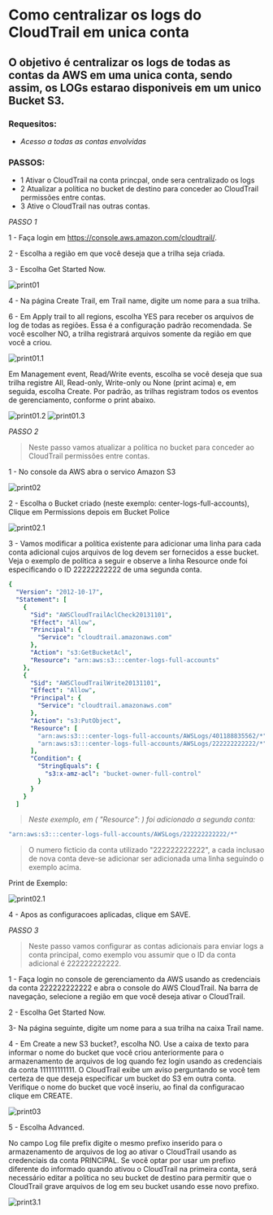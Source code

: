 # Como centralizar os logs do CloudTrail em unica conta 

## O objetivo é centralizar os logs de todas as contas da AWS em uma unica conta, sendo assim, os LOGs estarao disponiveis em um unico Bucket S3.

### **Requesitos:**

- *Acesso a todas as contas envolvidas*


### **PASSOS:**

* 1 Ativar o CloudTrail na conta princpal, onde sera centralizado os logs
* 2 Atualizar a política no bucket de destino para conceder ao CloudTrail permissões entre contas.
* 3 Ative o CloudTrail nas outras contas.

*PASSO 1*


1 - Faça login em https://console.aws.amazon.com/cloudtrail/.

2 - Escolha a região em que você deseja que a trilha seja criada.

3 - Escolha Get Started Now.

![print01](/prints/01.png)

4 - Na página Create Trail, em Trail name, digite um nome para a sua trilha.

6 - Em Apply trail to all regions, escolha YES para receber os arquivos de log de todas as regiões. Essa é a configuração padrão recomendada. Se você escolher NO, a trilha registrará arquivos somente da região em que você a criou.

![print01.1](/prints/01.1.png)


Em Management event, Read/Write events, escolha se você deseja que sua trilha registre All, Read-only, Write-only ou None (print acima)
e, em seguida, escolha Create. Por padrão, as trilhas registram todos os eventos de gerenciamento, conforme o print abaixo.

![print01.2](/prints/01.2.png)
![print01.3](/prints/01.3.png)

*PASSO 2*

> Neste passo vamos atualizar a política no bucket para conceder ao CloudTrail permissões entre contas.

1 - No console da AWS abra o servico Amazon S3

![print02](/prints/02.png)

2 - Escolha o Bucket criado (neste exemplo: center-logs-full-accounts), Clique em Permissions depois em Bucket Police

![print02.1](/prints/2.1.png)

3 - Vamos modificar a política existente para adicionar uma linha para cada conta adicional cujos arquivos de log devem ser fornecidos a esse bucket. Veja o exemplo de política a seguir e observe a linha Resource onde foi especificando o ID 22222222222 de uma segunda conta.

```yaml 
{
  "Version": "2012-10-17",
  "Statement": [
    {
      "Sid": "AWSCloudTrailAclCheck20131101",
      "Effect": "Allow",
      "Principal": {
        "Service": "cloudtrail.amazonaws.com"
      },
      "Action": "s3:GetBucketAcl",
      "Resource": "arn:aws:s3:::center-logs-full-accounts"
    },
    {
      "Sid": "AWSCloudTrailWrite20131101",
      "Effect": "Allow",
      "Principal": {
        "Service": "cloudtrail.amazonaws.com"
      },
      "Action": "s3:PutObject",
      "Resource": [
        "arn:aws:s3:::center-logs-full-accounts/AWSLogs/401188835562/*",
        "arn:aws:s3:::center-logs-full-accounts/AWSLogs/222222222222/*"
      ],
      "Condition": { 
        "StringEquals": { 
          "s3:x-amz-acl": "bucket-owner-full-control" 
        }
      }
    }
  ]

```
> _Neste exemplo, em ( "Resource": ) foi adicionado a segunda conta:_ 

```bash
"arn:aws:s3:::center-logs-full-accounts/AWSLogs/222222222222/*"
```
> O numero ficticio da conta utilizado "222222222222", a cada inclusao de nova conta deve-se adicionar ser adicionada uma linha seguindo o exemplo acima.

Print de Exemplo:

![print02.1](/prints/2.2.png)


4 - Apos as configuracoes aplicadas, clique em SAVE.

*PASSO 3* 

> Neste passo vamos configurar as contas adicionais para enviar logs a conta principal,
como exemplo vou assumir que o ID da conta adicional é 222222222222.


1 - Faça login no console de gerenciamento da AWS usando as credenciais da conta 222222222222 e abra o console do AWS CloudTrail. Na barra de navegação, selecione a região em que você deseja ativar o CloudTrail.

2 - Escolha Get Started Now.

3- Na página seguinte, digite um nome para a sua trilha na caixa Trail name.

4 - Em Create a new S3 bucket?, escolha NO. Use a caixa de texto para informar o nome do bucket que você criou anteriormente para o armazenamento de arquivos de log quando fez login usando as credenciais da conta 111111111111. O CloudTrail exibe um aviso perguntando se você tem certeza de que deseja especificar um bucket do S3 em outra conta. Verifique o nome do bucket que você inseriu, ao final da configuracao clique em CREATE.

![print03](/prints/3.png)

5 - Escolha Advanced.

No campo Log file prefix digite o mesmo prefixo inserido para o armazenamento de arquivos de log ao ativar o CloudTrail usando as credenciais da conta PRINCIPAL. Se você optar por usar um prefixo diferente do informado quando ativou o CloudTrail na primeira conta, será necessário editar a política no seu bucket de destino para permitir que o CloudTrail grave arquivos de log em seu bucket usando esse novo prefixo.


![print3.1](/prints/3.1.png)



